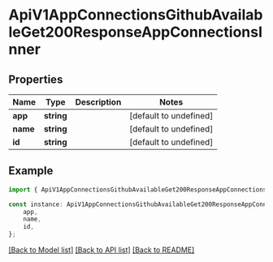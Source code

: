 # ApiV1AppConnectionsGithubAvailableGet200ResponseAppConnectionsInner


## Properties

Name | Type | Description | Notes
------------ | ------------- | ------------- | -------------
**app** | **string** |  | [default to undefined]
**name** | **string** |  | [default to undefined]
**id** | **string** |  | [default to undefined]

## Example

```typescript
import { ApiV1AppConnectionsGithubAvailableGet200ResponseAppConnectionsInner } from './api';

const instance: ApiV1AppConnectionsGithubAvailableGet200ResponseAppConnectionsInner = {
    app,
    name,
    id,
};
```

[[Back to Model list]](../README.md#documentation-for-models) [[Back to API list]](../README.md#documentation-for-api-endpoints) [[Back to README]](../README.md)
